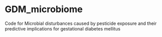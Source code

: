 # GDM_microbiome
Code for Microbial disturbances caused by pesticide exposure and their predictive implications for gestational diabetes mellitus
